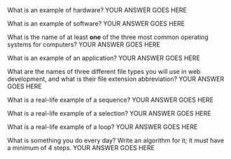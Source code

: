 What is an example of hardware?
YOUR ANSWER GOES HERE
   
What is an example of software?
YOUR ANSWER GOES HERE

What is the name of at least **one** of the three most common operating systems for computers?
YOUR ANSWER GOES HERE

What is an example of an application?
YOUR ANSWER GOES HERE

What are the names of three different file types you will use in web development, and what is their file extension abbreviation?
YOUR ANSWER GOES HERE

What is a real-life example of a sequence?
YOUR ANSWER GOES HERE

What is a real-life example of a selection?
YOUR ANSWER GOES HERE

What is a real-life example of a loop?
YOUR ANSWER GOES HERE

What is something you do every day? Write an algorithm for it; it must have a minimum of 4 steps.
YOUR ANSWER GOES HERE
